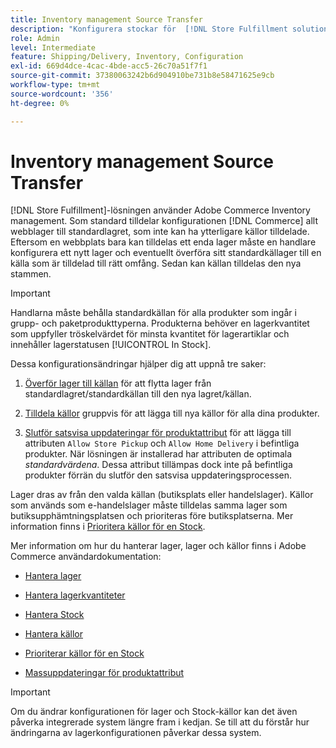 ```yaml
---
title: Inventory management Source Transfer
description: "Konfigurera stockar för  [!DNL Store Fulfillment solution] med Adobe Commerce Inventory management. Ställ in ett nytt lager och överför lager från standardlagret så att du kan tilldela det till källor som konfigurerats för att aktivera Store Pickup-funktioner som krävs av Store Fulfillment-lösningen."
role: Admin
level: Intermediate
feature: Shipping/Delivery, Inventory, Configuration
exl-id: 669d4dce-4cac-4bde-acc5-26c70a51f7f1
source-git-commit: 37380063242b6d904910be731b8e58471625e9cb
workflow-type: tm+mt
source-wordcount: '356'
ht-degree: 0%

---
```



# Inventory management Source Transfer

[!DNL Store Fulfillment]-lösningen använder Adobe Commerce Inventory management. Som standard tilldelar konfigurationen [!DNL Commerce] allt webblager till standardlagret, som inte kan ha ytterligare källor tilldelade. Eftersom en webbplats bara kan tilldelas ett enda lager måste en handlare konfigurera ett nytt lager och eventuellt överföra sitt standardkällager till en källa som är tilldelad till rätt omfång. Sedan kan källan tilldelas den nya stammen.

>[!IMPORTANT]
>
>Handlarna måste behålla standardkällan för alla produkter som ingår i grupp- och paketprodukttyperna. Produkterna behöver en lagerkvantitet som uppfyller tröskelvärdet för minsta kvantitet för lagerartiklar och innehåller lagerstatusen [!UICONTROL In Stock].

Dessa konfigurationsändringar hjälper dig att uppnå tre saker:

1. [Överför lager till källan](https://experienceleague.adobe.com/en/docs/commerce-admin/inventory/quantities/inventory-transfer) för att flytta lager från standardlagret/standardkällan till den nya lagret/källan.

1. [Tilldela källor](https://experienceleague.adobe.com/en/docs/commerce-admin/inventory/quantities/bulk-assignment) gruppvis för att lägga till nya källor för alla dina produkter.

1. [Slutför satsvisa uppdateringar för produktattribut](https://experienceleague.adobe.com/en/docs/commerce-admin/catalog/product-attributes/create/bulk-product-attribute-update) för att lägga till attributen `Allow Store Pickup` och `Allow Home Delivery` i befintliga produkter. När lösningen är installerad har attributen de optimala *standardvärdena*. Dessa attribut tillämpas dock inte på befintliga produkter förrän du slutför den satsvisa uppdateringsprocessen.

Lager dras av från den valda källan (butiksplats eller handelslager). Källor som används som e-handelslager måste tilldelas samma lager som butiksupphämtningsplatsen och prioriteras före butiksplatserna. Mer information finns i [Prioritera källor för en Stock](https://experienceleague.adobe.com/en/docs/commerce-admin/inventory/stocks/stocks-prioritize-sources).

Mer information om hur du hanterar lager, lager och källor finns i Adobe Commerce användardokumentation:

- [Hantera lager](https://experienceleague.adobe.com/en/docs/commerce-admin/inventory/introduction)

- [Hantera lagerkvantiteter](https://experienceleague.adobe.com/en/docs/commerce-admin/inventory/quantities/quantities-manage)

- [Hantera Stock](https://experienceleague.adobe.com/en/docs/commerce-admin/inventory/stocks/stocks-manage)

- [Hantera källor](https://experienceleague.adobe.com/en/docs/commerce-admin/inventory/sources/sources-manage)

- [Prioriterar källor för en Stock](https://experienceleague.adobe.com/en/docs/commerce-admin/inventory/stocks/stocks-prioritize-sources)

- [Massuppdateringar för produktattribut](https://experienceleague.adobe.com/en/docs/commerce-admin/catalog/product-attributes/create/bulk-product-attribute-update)


>[!IMPORTANT]
>
>Om du ändrar konfigurationen för lager och Stock-källor kan det även påverka integrerade system längre fram i kedjan. Se till att du förstår hur ändringarna av lagerkonfigurationen påverkar dessa system.
